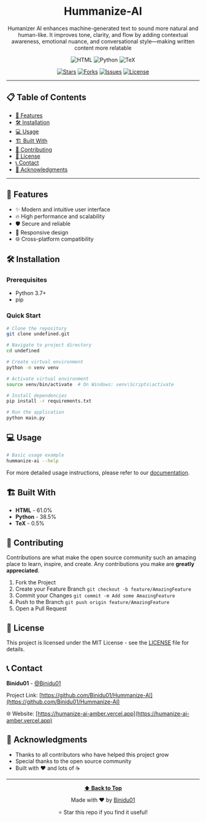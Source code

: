 <div align="center">
  
# Hummanize-AI

Humanizer AI enhances machine-generated text to sound more natural and human-like. It improves tone, clarity, and flow by adding contextual awareness, emotional nuance, and conversational style—making written content more relatable

![HTML](https://img.shields.io/badge/HTML-e34c26?style=for-the-badge&logo=html&logoColor=white) ![Python](https://img.shields.io/badge/Python-3572A5?style=for-the-badge&logo=python&logoColor=white) ![TeX](https://img.shields.io/badge/TeX-6b7280?style=for-the-badge&logo=tex&logoColor=white)

[![Stars](https://img.shields.io/github/stars/Binidu01/Hummanize-AI?style=for-the-badge&logo=github)](https://github.com/Binidu01/Hummanize-AI/stargazers)
[![Forks](https://img.shields.io/github/forks/Binidu01/Hummanize-AI?style=for-the-badge&logo=github)](https://github.com/Binidu01/Hummanize-AI/network/members)
[![Issues](https://img.shields.io/github/issues/Binidu01/Hummanize-AI?style=for-the-badge&logo=github)](https://github.com/Binidu01/Hummanize-AI/issues)
[![License](https://img.shields.io/github/license/Binidu01/Hummanize-AI?style=for-the-badge)](https://github.com/Binidu01/Hummanize-AI/blob/main/LICENSE)

</div>

---

## 📋 Table of Contents

- [🚀 Features](#-features)
- [🛠️ Installation](#️-installation)
- [💻 Usage](#-usage)
- [🏗️ Built With](#️-built-with)
- [🤝 Contributing](#-contributing)
- [📄 License](#-license)
- [📞 Contact](#-contact)
- [🙏 Acknowledgments](#-acknowledgments)

---

## 🚀 Features

- ✨ Modern and intuitive user interface
- 🔥 High performance and scalability
- 🛡️ Secure and reliable
- 📱 Responsive design
- 🌐 Cross-platform compatibility

## 🛠️ Installation

### Prerequisites
- Python 3.7+
- pip

### Quick Start
```bash
# Clone the repository
git clone undefined.git

# Navigate to project directory
cd undefined

# Create virtual environment
python -m venv venv

# Activate virtual environment
source venv/bin/activate  # On Windows: venv\Scripts\activate

# Install dependencies
pip install -r requirements.txt

# Run the application
python main.py
```

## 💻 Usage

```bash
# Basic usage example
hummanize-ai --help
```

For more detailed usage instructions, please refer to our [documentation](https://humanize-ai-amber.vercel.app).

## 🏗️ Built With

- **HTML** - 61.0%
- **Python** - 38.5%
- **TeX** - 0.5%

## 🤝 Contributing

Contributions are what make the open source community such an amazing place to learn, inspire, and create. Any contributions you make are **greatly appreciated**.

1. Fork the Project
2. Create your Feature Branch `git checkout -b feature/AmazingFeature`
3. Commit your Changes `git commit -m Add some AmazingFeature`
4. Push to the Branch `git push origin feature/AmazingFeature`
5. Open a Pull Request

## 📄 License

This project is licensed under the MIT License - see the [LICENSE](LICENSE) file for details.

## 📞 Contact

**Binidu01** - [@Binidu01](https://github.com/Binidu01)

Project Link: [https://github.com/Binidu01/Hummanize-AI](https://github.com/Binidu01/Hummanize-AI)

🌐 Website: [https://humanize-ai-amber.vercel.app](https://humanize-ai-amber.vercel.app)

## 🙏 Acknowledgments

- Thanks to all contributors who have helped this project grow
- Special thanks to the open source community
- Built with ❤️ and lots of ☕

---

<div align="center">
  
**[⬆ Back to Top](#hummanize-ai)**

Made with ❤️ by [Binidu01](https://github.com/Binidu01)

⭐ Star this repo if you find it useful!

</div>
